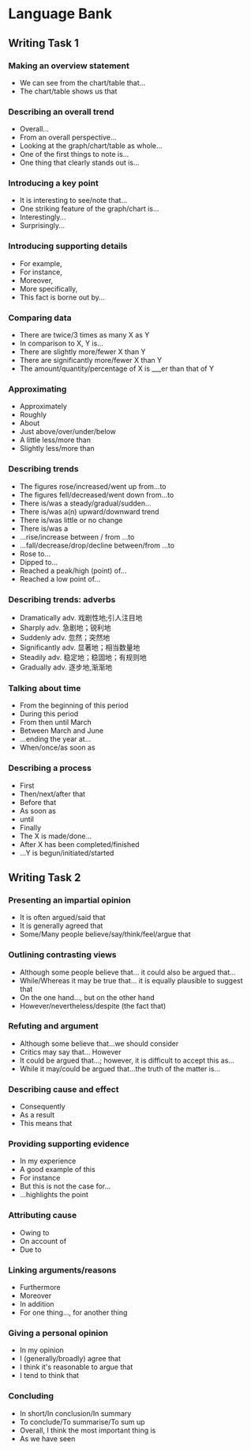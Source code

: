 # Language Bank

## Writing Task 1

### Making an overview statement

- We can see from the chart/table that...
- The chart/table shows us that

### Describing an overall trend

- Overall...
- From an overall perspective...
- Looking at the graph/chart/table as whole...
- One of the first things to note is...
- One thing that clearly stands out is...

### Introducing a key point

- It is interesting to see/note that...
- One striking feature of the graph/chart is...
- Interestingly...
- Surprisingly...

### Introducing supporting details

- For example,
- For instance,
- Moreover,
- More specifically,
- This fact is borne out by...

### Comparing data

- There are twice/3 times as many X as Y
- In comparison to X, Y is...
- There are slightly more/fewer X than Y
- There are significantly more/fewer X than Y
- The amount/quantity/percentage of X is \_\_\_er than that of Y

### Approximating

- Approximately
- Roughly
- About
- Just above/over/under/below
- A little less/more than
- Slightly less/more than

### Describing trends

- The figures rose/increased/went up from...to
- The figures fell/decreased/went down from...to
- There is/was a steady/gradual/sudden...
- There is/was a(n) upward/downward trend
- There is/was little or no change
- There is/was a
- ...rise/increase between / from ...to
- ...fall/decrease/drop/decline between/from ...to
- Rose to...
- Dipped to...
- Reached a peak/high (point) of...
- Reached a low point of...

### Describing trends: adverbs

- Dramatically adv. 戏剧性地;引人注目地
- Sharply adv. 急剧地；锐利地
- Suddenly adv. 忽然；突然地
- Significantly adv. 显著地；相当数量地
- Steadily adv. 稳定地；稳固地；有规则地
- Gradually adv. 逐步地,渐渐地

### Talking about time

- From the beginning of this period
- During this period
- From then until March
- Between March and June
- ...ending the year at...
- When/once/as soon as

### Describing a process

- First
- Then/next/after that
- Before that
- As soon as
- until
- Finally
- The X is made/done...
- After X has been completed/finished
- ...Y is begun/initiated/started

## Writing Task 2

### Presenting an impartial opinion

- It is often argued/said that
- It is generally agreed that
- Some/Many people believe/say/think/feel/argue that

### Outlining contrasting views

- Although some people believe that... it could also be argued that...
- While/Whereas it may be true that... it is equally plausible to suggest that
- On the one hand..., but on the other hand
- However/nevertheless/despite (the fact that)

### Refuting and argument

- Although some believe that...we should consider
- Critics may say that... However
- It could be argued that...; however, it is difficult to accept this as...
- While it may/could be argued that...the truth of the matter is...

### Describing cause and effect

- Consequently
- As a result
- This means that

### Providing supporting evidence

- In my experience
- A good example of this
- For instance
- But this is not the case for...
- ...highlights the point

### Attributing cause

- Owing to
- On account of
- Due to

### Linking arguments/reasons

- Furthermore
- Moreover
- In addition
- For one thing..., for another thing

### Giving a personal opinion

- In my opinion
- I (generally/broadly) agree that
- I think it's reasonable to argue that
- I tend to think that

### Concluding

- In short/In conclusion/In summary
- To conclude/To summarise/To sum up
- Overall, I think the most important thing is
- As we have seen
